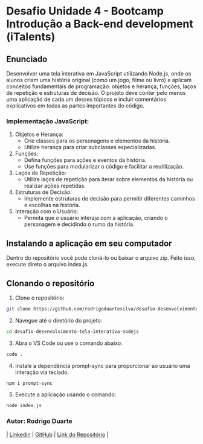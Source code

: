 # Desafio Unidade 4 - Bootcamp Introdução a Back-end development (iTalents)

## Enunciado

Desenvolver uma tela interativa em JavaScript utilizando Node.js, onde os alunos criam uma história original (como um jogo, filme ou livro) e aplicam conceitos fundamentais de programação: objetos e herança, funções, laços de repetição e estruturas de decisão. O projeto deve conter pelo menos uma aplicação de cada um desses tópicos e incluir comentários explicativos em todas as partes importantes do código.

### Implementação JavaScript:

1. Objetos e Herança:
   <ul>
        <li>Crie classes para os personagens e elementos da história.</li>
        <li>Utilize herança para criar subclasses especializadas.</li>
   </ul>
2. Funções:
   <ul>
        <li>Defina funções para ações e eventos da história.</li>
        <li>Use funções para modularizar o código e facilitar a reutilização.</li>
   </ul>
3. Laços de Repetição:
   <ul>
        <li>Utilize laços de repetição para iterar sobre elementos da história ou realizar ações repetidas.</li>
   </ul>
4. Estruturas de Decisão:
   <ul>
        <li>Implemente estruturas de decisão para permitir diferentes caminhos e escolhas na história.</li>
   </ul>
5. Interação com o Usuário:
   <ul>
        <li>Permita que o usuário interaja com a aplicação, criando o personagem e decidindo o rumo da história.</li>
   </ul>

## Instalando a aplicação em seu computador

Dentro do repositório você pode cloná-lo ou baixar o arquivo zip. Feito isso, execute direto o arquivo index.js.

## Clonando o repositório

1. Clone o repositório:

```bash
git clone https://github.com/rodrigoduartesilva/desafio-desenvolvimento-tela-interativa-nodejs
```

2. Navegue até o diretório do projeto:

```bash
cd desafio-desenvolvimento-tela-interativa-nodejs
```

3. Abra o VS Code ou use o comando abaixo:

```bash
code .
```

4. Instale a dependência prompt-sync para proporcionar ao usuário uma interação via teclado.

```bash
npm i prompt-sync
```

5. Execute a aplicação usando o comando:

```bash
node index.js
```

### Autor: Rodrigo Duarte

| [Linkedin](https://www.linkedin.com/in/rodrigoduar-te/) | [GitHub](https://github.com/rodrigoduartesilva/) | [Link do Repositório](https://github.com/rodrigoduartesilva/desafio-desenvolvimento-tela-interativa-nodejs) |
